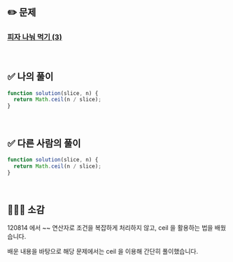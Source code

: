 ## ✏️ 문제

### [피자 나눠 먹기 (3)](https://school.programmers.co.kr/learn/courses/30/lessons/120816)

<br>

## ✅ 나의 풀이

```javascript
function solution(slice, n) {
  return Math.ceil(n / slice);
}
```

<br>

## ✅ 다른 사람의 풀이

```javascript
function solution(slice, n) {
  return Math.ceil(n / slice);
}
```

<br>

## 💁🏻‍♀️ 소감

120814 에서 ~~ 연산자로 조건을 복잡하게 처리하지 않고, ceil 을 활용하는 법을 배웠습니다.

배운 내용을 바탕으로 해당 문제에서는 ceil 을 이용해 간단히 풀이했습니다.
